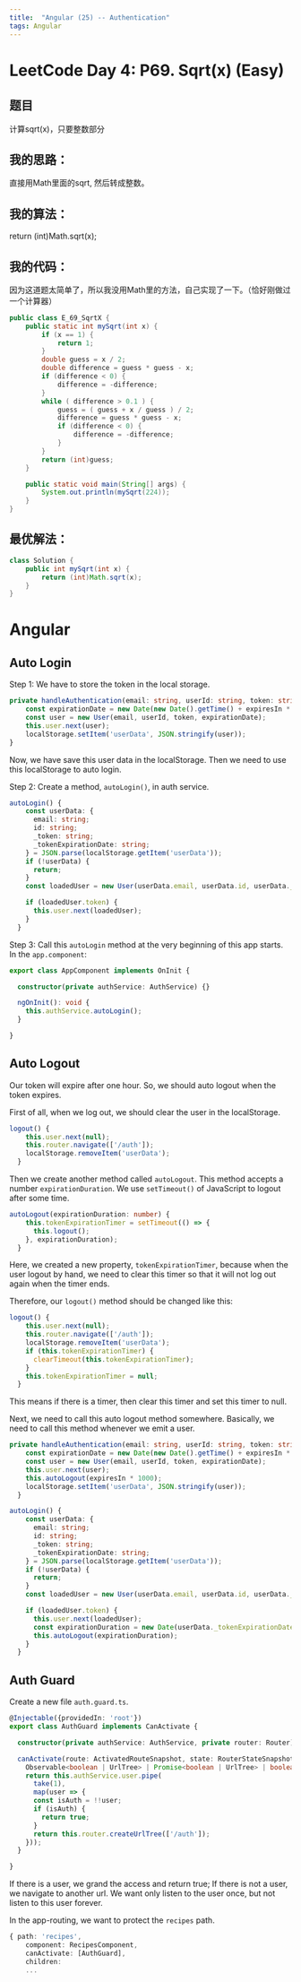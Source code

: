 ```yaml
---
title:  "Angular (25) -- Authentication"
tags: Angular
---
```


# LeetCode Day 4: P69. Sqrt(x) (Easy)

## 题目

计算sqrt(x)，只要整数部分

## 我的思路：

直接用Math里面的sqrt, 然后转成整数。

## 我的算法：

return (int)Math.sqrt(x);

## 我的代码：

因为这道题太简单了，所以我没用Math里的方法，自己实现了一下。（恰好刚做过一个计算器）

```java
public class E_69_SqrtX {
    public static int mySqrt(int x) {
        if (x == 1) {
            return 1;
        }
        double guess = x / 2;
        double difference = guess * guess - x;
        if (difference < 0) {
            difference = -difference;
        }
        while ( difference > 0.1 ) {
            guess = ( guess + x / guess ) / 2;
            difference = guess * guess - x;
            if (difference < 0) {
                difference = -difference;
            }
        }
        return (int)guess;
    }

    public static void main(String[] args) {
        System.out.println(mySqrt(224));
    }
}
```

## 最优解法：

```java
class Solution {
    public int mySqrt(int x) {
        return (int)Math.sqrt(x);
    }
}
```

# Angular

## Auto Login

Step 1: We have to store the token in the local storage.

```typescript
private handleAuthentication(email: string, userId: string, token: string, expiresIn: number) {
    const expirationDate = new Date(new Date().getTime() + expiresIn * 1000);
    const user = new User(email, userId, token, expirationDate);
    this.user.next(user);
    localStorage.setItem('userData', JSON.stringify(user));
}
```

Now, we have save this user data in the localStorage. Then we need to use this localStorage to auto login.

Step 2: Create a method, `autoLogin()`, in auth service.

```typescript
autoLogin() {
    const userData: {
      email: string;
      id: string;
      _token: string;
      _tokenExpirationDate: string;
    } = JSON.parse(localStorage.getItem('userData'));
    if (!userData) {
      return;
    }
    const loadedUser = new User(userData.email, userData.id, userData._token, new Date(userData._tokenExpirationDate));

    if (loadedUser.token) {
      this.user.next(loadedUser);
    }
  }
```

Step 3: Call this `autoLogin` method at the very beginning of this app starts. In the `app.component`:

```typescript
export class AppComponent implements OnInit {

  constructor(private authService: AuthService) {}

  ngOnInit(): void {
    this.authService.autoLogin();
  }

}
```

## Auto Logout

Our token will expire after one hour. So, we should auto logout when the token expires.

First of all, when we log out, we should clear the user in the localStorage.

```typescript
logout() {
    this.user.next(null);
    this.router.navigate(['/auth']);
    localStorage.removeItem('userData');
  }
```

Then we create another method called `autoLogout`. This method accepts a number `expirationDuration`.
We use `setTimeout()` of JavaScript to logout after some time.

```typescript
autoLogout(expirationDuration: number) {
    this.tokenExpirationTimer = setTimeout(() => {
      this.logout();
    }, expirationDuration);
  }
```

Here, we created a new property, `tokenExpirationTimer`, because when the user logout by hand, we need to clear this 
timer so that it will not log out again when the timer ends.

Therefore, our `logout()` method should be changed like this:

```typescript
logout() {
    this.user.next(null);
    this.router.navigate(['/auth']);
    localStorage.removeItem('userData');
    if (this.tokenExpirationTimer) {
      clearTimeout(this.tokenExpirationTimer);
    }
    this.tokenExpirationTimer = null;
  }
```

This means if there is a timer, then clear this timer and set this timer to null.

Next, we need to call this auto logout method somewhere. Basically, we need to call this method whenever we emit a user.

```typescript
private handleAuthentication(email: string, userId: string, token: string, expiresIn: number) {
    const expirationDate = new Date(new Date().getTime() + expiresIn * 1000);
    const user = new User(email, userId, token, expirationDate);
    this.user.next(user);
    this.autoLogout(expiresIn * 1000);
    localStorage.setItem('userData', JSON.stringify(user));
  }
```

```typescript
autoLogin() {
    const userData: {
      email: string;
      id: string;
      _token: string;
      _tokenExpirationDate: string;
    } = JSON.parse(localStorage.getItem('userData'));
    if (!userData) {
      return;
    }
    const loadedUser = new User(userData.email, userData.id, userData._token, new Date(userData._tokenExpirationDate));

    if (loadedUser.token) {
      this.user.next(loadedUser);
      const expirationDuration = new Date(userData._tokenExpirationDate).getTime() - new Date().getTime();
      this.autoLogout(expirationDuration);
    }
  }
```

## Auth Guard

Create a new file `auth.guard.ts`.

```typescript
@Injectable({providedIn: 'root'})
export class AuthGuard implements CanActivate {

  constructor(private authService: AuthService, private router: Router) {}

  canActivate(route: ActivatedRouteSnapshot, state: RouterStateSnapshot):
    Observable<boolean | UrlTree> | Promise<boolean | UrlTree> | boolean | UrlTree {
    return this.authService.user.pipe(
      take(1),
      map(user => {
      const isAuth = !!user;
      if (isAuth) {
        return true;
      }
      return this.router.createUrlTree(['/auth']);
    }));
  }

}
```

If there is a user, we grand the access and return true; If there is not a user, we navigate to another url. We want 
only listen to the user once, but not listen to this user forever.

In the app-routing, we want to protect the `recipes` path. 

```typescript
{ path: 'recipes',
    component: RecipesComponent,
    canActivate: [AuthGuard],
    children:
    ...
```



























